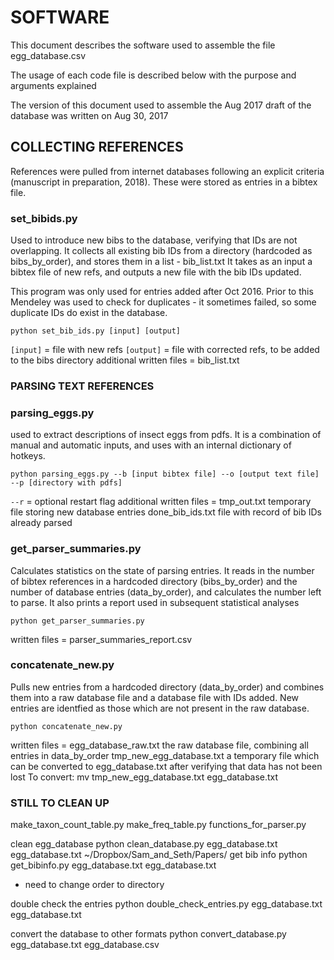 # SOFTWARE

This document describes the software used to assemble the 
file egg_database.csv

The usage of each code file is described below with
the purpose and arguments explained

The version of this document used to assemble the Aug 2017
draft of the database was written on Aug 30, 2017

## COLLECTING REFERENCES

References were pulled from internet databases following an
explicit criteria (manuscript in preparation, 2018). These 
were stored as entries in a bibtex file.

### set_bibids.py ###

Used to introduce new bibs to the database, verifying that IDs 
are not overlapping.
It collects all existing bib IDs from a directory 
(hardcoded as bibs_by_order), and stores them
in a list - bib_list.txt
It takes as an input a bibtex file of new refs, and outputs
a new file with the bib IDs updated.

This program was only used for entries added after Oct 2016.
Prior to this Mendeley was used to check for duplicates - 
it sometimes failed, so some duplicate IDs do exist in the database.

```
python set_bib_ids.py [input] [output]
```
`[input]` = file with new refs
`[output]` = file with corrected refs, to be added to the bibs directory
additional written files = bib_list.txt   

### PARSING TEXT REFERENCES ###

### parsing_eggs.py ###
 used to extract descriptions 
of insect eggs from pdfs.
It is a combination of manual and automatic inputs, and 
uses with an internal dictionary of hotkeys.

```
python parsing_eggs.py --b [input bibtex file] --o [output text file] --p [directory with pdfs]
```
`--r` = optional restart flag
additional written files = tmp_out.txt
 temporary file storing new database entries
done_bib_ids.txt
 file with record of bib IDs already parsed


### get_parser_summaries.py ###
Calculates statistics on the state of parsing entries. It reads in the number
of bibtex references in a hardcoded directory (bibs_by_order)
and the number of database entries (data_by_order),
and calculates the number left to parse.
It also prints a report used in subsequent statistical analyses

```
python get_parser_summaries.py
```

written files = parser_summaries_report.csv


### concatenate_new.py ###
Pulls new entries from a hardcoded directory (data_by_order) 
and combines them into a raw database file and a database 
file with IDs added. New entries are identfied as those which 
are not present in the raw database.

```
python concatenate_new.py
```

written files = egg_database_raw.txt
 the raw database file, combining all entries in data_by_order
tmp_new_egg_database.txt
 a temporary file which can be converted to egg_database.txt
 after verifying that data has not been lost
To convert:
mv tmp_new_egg_database.txt egg_database.txt


### STILL TO CLEAN UP ###

make_taxon_count_table.py
make_freq_table.py
functions_for_parser.py

clean egg_database
python clean_database.py egg_database.txt egg_database.txt ~/Dropbox/Sam_and_Seth/Papers/
get bib info
python get_bibinfo.py egg_database.txt egg_database.txt
- need to change order to directory

double check the entries
python double_check_entries.py egg_database.txt egg_database.txt

convert the database to other formats
python convert_database.py egg_database.txt egg_database.csv
